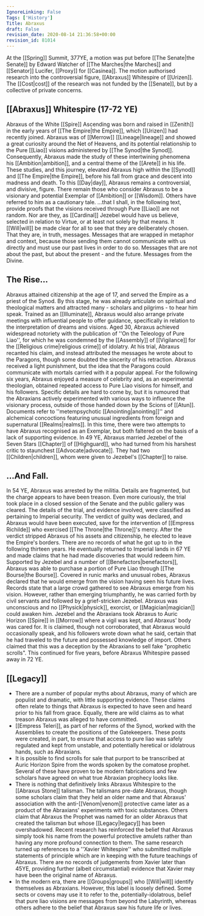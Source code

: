 ```yaml
---
IgnoreLinking: False
Tags: ['History']
Title: Abraxus
draft: False
revision_date: 2020-08-14 21:36:58+00:00
revision_id: 81014
---
```


At the [[Spring]] Summit, 377YE, a motion was put before [[The Senate|the Senate]] by Edward Watcher of [[The Marches|the Marches]] and [[Senator]] Lucifer, [[Proxy]] for [[Casinea]]. The motion authorised research into the controversial figure, [[Abraxus]] Whitespire of [[Urizen]]. The [[Cost|cost]] of the research was not funded by the [[Senate]], but by a collective of private concerns.
## [[Abraxus]] Whitespire (17-72 YE)
Abraxus of the White [[Spire]] Ascending was born and raised in [[Zenith]] in the early years of [[The Empire|the Empire]], which [[Urizen]] had recently joined. Abraxus was of [[Merrow]] [[Lineage|lineage]] and showed a great curiosity around the Net of Heavens, and its potential relationship to the Pure [[Liao]] visions administered by [[The Synod|the Synod]]. Consequently, Abraxus made the study of these intertwining phenomena his [[Ambition|ambition]], and a central theme of the [[Arete]] in his life.
These studies, and this journey, elevated Abraxus high within the [[Synod]] and [[The Empire|the Empire]], before his fall from grace and descent into madness and death. To this [[Day|day]], Abraxus remains a controversial, and divisive, figure. There remain those who consider Abraxus to be a visionary and potential Exemplar of [[Ambition]] or [[Wisdom]]. Others have referred to him as a cautionary tale.
...that I shall, in the following text, provide proofs that the visions received through Pure [[Liao]] are not random. Nor are they, as [[Cardinal]] Jezebel would have us believe, selected in relation to Virtue, or at least not solely by that means.
It [[Will|will]] be made clear for all to see that they are deliberately chosen. That they are, in truth, messages.  Messages that are wrapped in metaphor and context, because those sending them cannot communicate with us directly and must use our past lives in order to do so. Messages that are not about the past, but about the present - and the future. Messages from the Divine.
## The Rise...
Abraxus attained citizenship at the age of 17, and served the Empire as a priest of the Synod. By this stage, he was already articulate on spiritual and theological matters and attracted many - scholars and pilgrims - to hear him speak. Trained as an [[Illuminate]], Abraxus would also arrange private meetings with influential people to offer guidance, specifically in relation to the interpretation of dreams and visions. 
Aged 30, Abraxus achieved widespread notoriety with the publication of ''On the Teleology of Pure Liao'', for which he was condemned by the [[Assembly]] of [[Vigilance]] for the [[Religious crime|religious crime]] of idolatry. At his trial, Abraxus recanted his claim, and instead attributed the messages he wrote about to the Paragons, though some doubted the sincerity of his retraction. Abraxus received a light punishment, but the idea that the Paragons could communicate with mortals carried with it a popular appeal.
For the following six years, Abraxus enjoyed a measure of celebrity and, as an experimental theologian, obtained repeated access to Pure Liao visions for himself, and his followers. Specific details are hard to come by, but it is rumoured that the Abraxians actively experimented with various ways to influence the visionary process, outside of those handed down by the Scions of [[Atun]]. Documents refer to ''metempsychotic [[Anointing|anointing]]'' and alchemical concoctions featuring unusual ingredients from foreign and supernatural [[Realms|realms]]. In this time, there were two attempts to have Abraxus recognised as an Exemplar, but both faltered on the basis of a lack of supporting evidence.
In 49 YE, Abraxus married Jezebel of the Seven Stars [[Chapter]] of [[Highguard]], who had turned from his harshest critic to staunchest [[Advocate|advocate]]. They had two [[Children|children]], whom were given to Jezebel's [[Chapter]] to raise.
## ...And Fall.
In 54 YE, Abraxus was arrested by the militia. Details are fragmented, but the charge appears to have been treason. Even more curiously, the trial took place in a closed session of the Senate and the public gallery was cleared. The details of the trial, and evidence involved, were classified as pertaining to Imperial security. The verdict of guilty was declared, and Abraxus would have been executed, save for the intervention of [[Empress Richilde]] who exercised [[The Throne|the Throne]]'s mercy.
After the verdict stripped Abraxus of his assets and citizenship, he elected to leave the Empire's borders. There are no records of what he got up to in the following thirteen years. He eventually returned to Imperial lands in 67 YE and made claims that he had made discoveries that would redeem him. Supported by Jezebel and a number of [[Benefactors|benefactors]], Abraxus was able to purchase a portion of Pure Liao through [[The Bourse|the Bourse]]. Covered in runic marks and unusual robes, Abraxus declared that he would emerge from the vision having seen his future lives.
Records state that a large crowd gathered to see Abraxus emerge from his vision. However, rather than emerging triumphantly, he was carried forth by civil servants and followed by a grief-stricken Jezebel. Abraxus was unconscious and no [[Physick|physick]], exorcist, or [[Magician|magician]] could awaken him. 
Jezebel and the Abraxians took Abraxus to Auric Horizon [[Spire]] in [[Morrow]] where a vigil was kept, and Abraxus' body was cared for. It is claimed, though not corroborated, that Abraxus would occasionally speak, and his followers wrote down what he said, certain that he had traveled to the future and possessed knowledge of import. Others claimed that this was a deception by the Abraxians to sell fake "prophetic scrolls". This continued for five years, before Abraxus Whitespire passed away in 72 YE.
## [[Legacy]]
* There are a number of popular myths about Abraxus, many of which are populist and dramatic, with little supporting evidence. These claims often relate to things that Abraxus is expected to have seen and heard prior to his fall from grace. Equally, there are wild claims as to what treason Abraxus was alleged to have committed.
* [[Empress Teleri]], as part of her reforms of the Synod, worked with the Assemblies to create the positions of the Gatekeepers. These posts were created, in part, to ensure that access to pure liao was safely regulated and kept from unstable, and potentially heretical or idolatrous hands, such as Abraxians.
* It is possible to find scrolls for sale that purport to be transcribed at Auric Horizon Spire from the words spoken by the comatose prophet. Several of these have proven to be modern fabrications and few scholars have agreed on what true Abraxian prophecy looks like.
* There is nothing that definitively links Abraxus Whitespire to the [[Abraxus Stone]] talisman. The talismans pre-date Abraxus, though some scholars claim that they held an older name and that Abraxus' association with the anti-[[Venom|venom]] protective came later as a product of the Abraxians' experiments with toxic substances. Others claim that Abraxus the Prophet was named for an older Abraxus that created the talisman but whose [[Legacy|legacy]] has been overshadowed. Recent research has reinforced the belief that Abraxus simply took his name from the powerful protective amulets rather than having any more profound connection to them. The same research turned up references to a ''Xavier Whitespire'' who submitted multiple statements of principle which are in keeping with the future teachings of Abraxus. There are no records of judgements from Xavier later than 45YE, providing further (albeit circumstantial) evidence that Xavier may have been the original name of Abraxus.
* In the modern era, there are [[Groups|groups]] who [[Will|will]] identify themselves as Abraxians. However, this label is loosely defined. Some sects or covens may use it to refer to the, potentially-idolatrous, belief that pure liao visions are messages from beyond the Labyrinth, whereas others adhere to the belief that Abraxus saw his future life or lives.